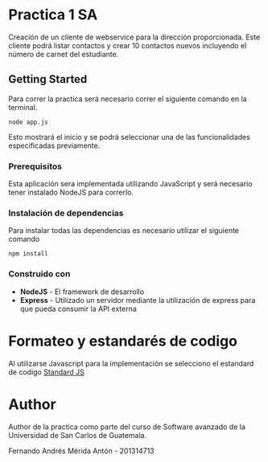 # Practica 1 SA

Creación de un cliente de webservice para la dirección proporcionada. Este cliente podrá listar contactos y crear 10 contactos nuevos incluyendo el número de carnet del estudiante.

## Getting Started

Para correr la practica será necesario correr el siguiente comando en la terminal.
```
node app.js
```
Esto mostrará el inicio y se podrá seleccionar una de las funcionalidades especificadas previamente. 


### Prerequisitos

Esta aplicación sera implementada utilizando JavaScript y será necesario tener instalado NodeJS para correrlo.

### Instalación de dependencias

Para instalar todas las dependencias es necesario utilizar el siguiente comando
```
npm install
```

### Construido con

* **NodeJS** - El framework de desarrollo
* **Express** - Utilizado un servidor mediante la utilización de express para que pueda consumir la API externa

# Formateo y estandarés de codigo

Al utilizarse Javascript para la implementación se selecciono el estandard de codigo [Standard JS](https://standardjs.com/)


# Author

Author de la practica como parte del curso de Software avanzado de la Universidad de San Carlos de Guatemala.

Fernando Andrés Mérida Antón - 201314713
